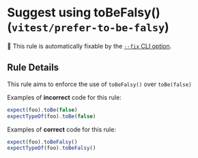 # Suggest using toBeFalsy() (`vitest/prefer-to-be-falsy`)

🔧 This rule is automatically fixable by the [`--fix` CLI option](https://eslint.org/docs/latest/user-guide/command-line-interface#--fix).

<!-- end auto-generated rule header -->

## Rule Details

This rule aims to enforce the use of `toBeFalsy()` over `toBe(false)`

Examples of **incorrect** code for this rule:

```js
expect(foo).toBe(false)
expectTypeOf(foo).toBe(false)
```

Examples of **correct** code for this rule:

```js
expect(foo).toBeFalsy()
expectTypeOf(foo).toBeFalsy()
```

